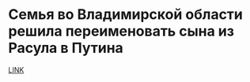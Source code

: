# Семья во Владимирской области решила переименовать сына из Расула в Путина



[LINK](https://varlamov.ru/1921605.html)